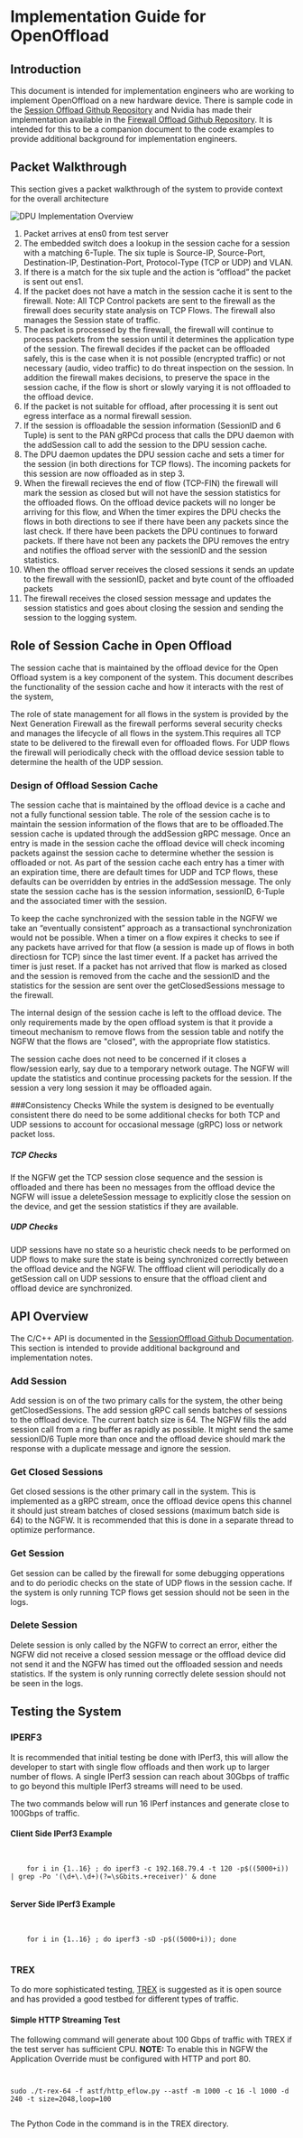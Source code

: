 # Implementation Guide for OpenOffload

## Introduction
This document is intended for implementation engineers who are working to implement OpenOffload on a new hardware device. There is sample code in the [Session Offload Github Repository](https://github.com/att/sessionOffload/tree/master/openoffload/cpp) and Nvidia has made their implementation available in the [Firewall Offload Github Repository](https://github.com/BodongWang/firewall_offload). It is intended for this to be a companion document to the code examples to provide additional background for implementation engineers.

## Packet Walkthrough

This section gives a packet walkthrough of the system to provide context for the overall architecture

![DPU Implementation Overview](image/smartnic_arch.png)

<ol>
<li>Packet arrives at ens0 from test server</li>
<li>The embedded switch does a lookup in the session cache for a session with a matching 6-Tuple. The six tuple is Source-IP, Source-Port, Destination-IP, Destination-Port, Protocol-Type (TCP or UDP) and VLAN. </li>
<li>If there is a match for the six tuple and the action is “offload” the packet is sent out ens1.</li>
<li> If the packet does not have a match in the session cache it is sent to the firewall. Note: All TCP Control packets are sent to the firewall as the firewall does security state analysis on TCP Flows. The firewall also manages the Session state of traffic.</li>
<li>The packet is processed by the firewall, the firewall will continue to process packets from the session until it determines the application type of the session. The firewall decides if the packet can be offloaded safely, this is the case when it is not possible (encrypted traffic) or not necessary (audio, video traffic) to do threat inspection on the session. In addition the firewall makes decisions, to preserve the space in the session cache, if the flow is short or slowly varying it is not offloaded to the offload device.</li>
<li>If the packet is not suitable for offload, after processing it is sent out egress interface as a normal firewall session.</li>
<li>If the session is offloadable the session information (SessionID and 6 Tuple) is sent to the PAN gRPCd process that calls the DPU daemon with the addSession call to add the session to the DPU session cache.</li>
<li>The DPU daemon updates the DPU session cache and sets a timer for the session (in both directions for TCP flows). The incoming packets for this session are now offloaded as in step 3.</li>
<li>When the firewall recieves the end of flow (TCP-FIN) the firewall will mark the session as closed but will not have the session statistics for the offloaded flows. On the offload device packets will no longer be arriving for this flow, and When the timer expires the DPU checks the flows in both directions to see if there have been any packets since the last check. If there have been packets the DPU continues to forward packets. If there have not been any packets the DPU removes the entry and notifies the offload server with the sessionID and the session statistics.</li>
<li>When the offload server receives the closed sessions it sends an update to the firewall with the sessionID, packet and byte count of the offloaded packets</li>
<li>The firewall receives the closed session message and updates the session statistics and goes about closing the session and sending the session to the logging system.</li>
</ol>

## Role of Session Cache in Open Offload

The session cache that is maintained by the offload device for the Open Offload system is a key component of the system. This document describes the functionality of the session cache and how it interacts with the rest of the system,

The role of state management for all flows in the system is provided by the Next Generation Firewall as the firewall performs several security checks and manages the lifecycle of all flows in the system.This requires all TCP state to be delivered to the firewall even for offloaded flows. For UDP flows the firewall will periodically check with the offload device session table to determine the health of the UDP session.

### Design of Offload Session Cache
The session cache that is maintained by the offload device is a cache and not a fully functional session table. The role of the session cache is to maintain the session information of the flows that are to be offloaded.The session cache is updated through the addSession gRPC message. Once an entry is made in the session cache the offload device will check incoming packets against the session cache to determine whether the session is offloaded or not. As part of the session cache each entry has a timer with an expiration time, there are default times for UDP and TCP flows, these defaults can be overridden by entries in the addSession message. The only state the session cache has is the session information, sessionID, 6-Tuple and the associated timer with the session.

To keep the cache synchronized with the session table in the NGFW we take an “eventually consistent” approach as a transactional synchronization would not be possible. When a timer on a flow expires it checks to see if any packets have arrived for that flow (a session is made up of flows in both directiosn for TCP) since the last timer event. If a packet has arrived the timer is just reset. If a packet has not arrived that flow is marked as closed and the session is removed from the cache and the sessionID and the statistics for the session are sent over the getClosedSessions message to the firewall.

The internal design of the session cache is left to the offload device. The only requirements made by the open offload system is that it provide a timeout mechanism to remove flows from the session table and notify the NGFW that the flows are "closed", with the appropriate flow statistics.

The session cache does not need to be concerned if it closes a flow/session early, say due to a temporary network outage. The NGFW will update the statistics and continue processing packets for the session. If the session a very long session it may be offloaded again.

###Consistency Checks
While the system is designed to be eventually consistent there do need to be some additional checks for both TCP and UDP sessions to account for occasional message (gRPC) loss or network packet loss. 

##### TCP Checks
If the NGFW get the TCP session close sequence and the session is offloaded and there has been no messages from the offload device the NGFW will issue a deleteSession message to explicitly close the 
session on the device, and get the session statistics if they are available. 

##### UDP Checks
UDP sessions have no state so a heuristic check needs to be performed on UDP flows to make sure the state is being synchronized correctly between the offload device and the NGFW. The offfload client will periodically do a getSession call on UDP sessions to ensure that the offload client and offload device are synchronized.

## API Overview
The C/C++ API is documented in the [SessionOffload Github Documentation](https://att.github.io/sessionOffload/). This section is intended to provide additional background and implementation notes.

### Add Session
Add session is on of the two primary calls for the system, the other being getClosedSessions. The add session gRPC call sends batches of sessions to the offload device. The current batch size is 64. The NGFW fills the add session call from a ring buffer as rapidly as possible. It might send the same sessionID/6 Tuple more than once and the offload device should mark the response with a duplicate message and ignore the session.

### Get Closed Sessions
Get closed sessions is the other primary call in the system. This is implemented as a gRPC stream, once the offload device opens this channel it should just stream batches of closed sessions (maximum batch side is 64) to the NGFW. It is recommended that this is done in a separate thread to optimize performance.

### Get Session

Get session can be called by the firewall for some debugging opperations and to do periodic checks on the state of UDP flows in the session cache. If the system is only running TCP flows get session should not be seen in the logs.

### Delete Session

Delete session is only called by the NGFW to correct an error, either the NGFW did not receive a closed session message or the offload device did not send it and the NGFW has timed out the offloaded session and needs statistics. If the system is only running correctly delete session should not be seen in the logs.

## Testing the System

### IPERF3

It is recommended that initial testing be done with IPerf3, this will allow the developer to start with single flow offloads and then work up to larger number of flows. A single IPerf3 session can reach about 30Gbps of traffic to go beyond this multiple IPerf3 streams will need to be used.

The two commands below will run 16 IPerf instances and generate close to 100Gbps of traffic.

#### Client Side IPerf3 Example
<pre><code>

	for i in {1..16} ; do iperf3 -c 192.168.79.4 -t 120 -p$((5000+i)) | grep -Po '(\d+\.\d+)(?=\sGbits.+receiver)' & done

</code></pre>

#### Server Side IPerf3 Example

<pre><code>

	for i in {1..16} ; do iperf3 -sD -p$((5000+i)); done

</code></pre>

### TREX

To do more sophisticated testing, [TREX](https://github.com/cisco-system-traffic-generator/trex-cores) is suggested as it is open source and has provided a good testbed for different types of traffic.


#### Simple HTTP Streaming Test

The following command will generate about 100 Gbps of traffic with TREX if the test server has sufficient CPU. **NOTE:** To enable this in NGFW the Application Override must be configured with HTTP and port 80.

<pre><code>

sudo ./t-rex-64 -f astf/http_eflow.py --astf -m 1000 -c 16 -l 1000 -d 240 -t size=2048,loop=100

</code></pre>

The Python Code in the command is in the TREX directory.
